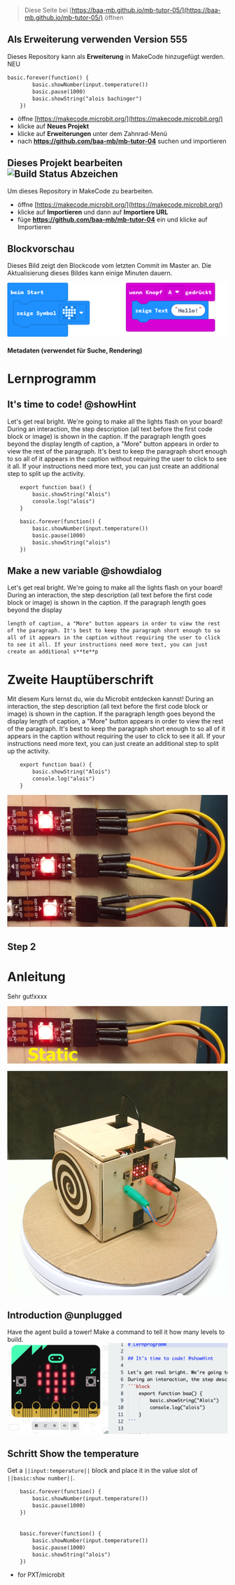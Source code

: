 
> Diese Seite bei [https://baa-mb.github.io/mb-tutor-05/](https://baa-mb.github.io/mb-tutor-05/) öffnen

## Als Erweiterung verwenden Version 555
Dieses Repository kann als **Erweiterung** in MakeCode hinzugefügt werden. NEU
```block
basic.forever(function() {
        basic.showNumber(input.temperature())
        basic.pause(1000)
        basic.showString("alois bachinger")
    })

```

* öffne [https://makecode.microbit.org/](https://makecode.microbit.org/)
* klicke auf **Neues Projekt**
* klicke auf **Erweiterungen** unter dem Zahnrad-Menü
* nach **https://github.com/baa-mb/mb-tutor-04** suchen und importieren

## Dieses Projekt bearbeiten ![Build Status Abzeichen](https://github.com/baa-mb/mb-tutor-04/workflows/MakeCode/badge.svg)

Um dieses Repository in MakeCode zu bearbeiten.

* öffne [https://makecode.microbit.org/](https://makecode.microbit.org/)
* klicke auf **Importieren** und dann auf **Importiere URL**
* füge **https://github.com/baa-mb/mb-tutor-04** ein und klicke auf Importieren

## Blockvorschau

Dieses Bild zeigt den Blockcode vom letzten Commit im Master an.
Die Aktualisierung dieses Bildes kann einige Minuten dauern.

![Eine gerenderte Ansicht der Blöcke](https://github.com/baa-mb/mb-tutor-04/raw/master/.github/makecode/blocks.png)

#### Metadaten (verwendet für Suche, Rendering)

# Lernprogramm

## It's time to code! @showHint

Let's get real bright. We're going to make all the lights flash on your board!
During an interaction, the step description (all text before the first code block or image) is shown in the caption. If the paragraph length goes beyond the display length of caption, a "More" button appears in order to view the rest of the paragraph. It's best to keep the paragraph short enough to so all of it appears in the caption without requiring the user to click to see it all. If your instructions need more text, you can just create an additional step to split up the activity.
```block
    export function baa() {
        basic.showString("Alois")
        console.log("alois")
    }
``` 

```block
    basic.forever(function() {
        basic.showNumber(input.temperature())
        basic.pause(1000)
        basic.showString("alois")
    })

```


## Make a new variable @showdialog

Let's get real bright. We're going to make all the lights flash on your board!
During an interaction, the step description (all text before the first code block or image) is shown in the caption. If the paragraph length goes beyond the display 

```block
length of caption, a "More" button appears in order to view the rest of the paragraph. It's best to keep the paragraph short enough to so all of it appears in the caption without requiring the user to click to see it all. If your instructions need more text, you can just create an additional s**te**p 

```

# Zweite Hauptüberschrift 


Mit diesem Kurs lernst du, wie du Microbit entdecken kannst!
During an interaction, the step description (all text before the first code block or image) is shown in the caption. If the paragraph length goes beyond the display length of caption, a "More" button appears in order to view the rest of the paragraph. It's best to keep the paragraph short enough to so all of it appears in the caption without requiring the user to click to see it all. If your instructions need more text, you can just create an additional step to split up the activity.
```block
    export function baa() {
        basic.showString("Alois")
        console.log("alois")
    }
``` 

![Hier muss ein Bild stehen](https://github.com/baa-mb/mb-tutor-04/raw/master/bilder/bild.png)

## Step 2
# Anleitung 

Sehr gut!xxxx

![Bild](https://github.com/baa-mb/mb-tutor-04/raw/master/bilder/b.png)

![Bildreferenzen richtig](https://github.com/baa-mb/mb-tutor-04/raw/master/bilder/w.png)

## Introduction @unplugged

Have the agent build a tower! Make a command to tell it how many levels to build.
![Agent building a tower](https://github.com/baa-mb/mb-tutor-04/raw/master/bilder/mb.png)



## Schritt Show the temperature

Get a ``||input:temperature||`` block and place it in the value slot of ``||basic:show number||``.

```block
    basic.forever(function() { 
        basic.showNumber(input.temperature())
        basic.pause(1000)
    })


    basic.forever(function() {
        basic.showNumber(input.temperature())
        basic.pause(1000)
        basic.showString("alois")
    })
```

* for PXT/microbit
<script src="https://makecode.com/gh-pages-embed.js"></script><script>makeCodeRender("{{ site.makecode.home_url }}", "{{ site.github.owner_name }}/{{ site.github.repository_name }}");</script>

